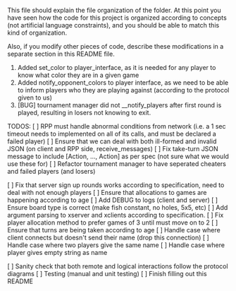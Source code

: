 This file should explain the file organization of the folder. At this point you have seen how the code for this project is organized according to concepts (not artificial language constraints), and you should be able to match this kind of organization.

Also, if you modify other pieces of code, describe these modifications in a separate section in this README file.

1. Added set_color to player_interface, as it is needed for any player to know what color they are in a given game
2. Added notify_opponent_colors to player interface, as we need to be able to inform players who they are playing against
(according to the protocol given to us)
3. [BUG] tournament manager did not __notify_players after first round is played, resulting in losers not knowing to exit.

TODOS:
[ ] RPP must handle abnormal conditions from network (i.e. a 1 sec timeout needs to implemented on all of its calls, and
    must be declared a failed player)
[ ] Ensure that we can deal with both ill-formed and invalid JSON (on client and RPP side, receive_messages)
[ ] Fix take-turn JSON message to include [Action, ..., Action] as per spec (not sure what we would use these for)
[ ] Refactor tournament manager to have seperated cheaters and failed players (and losers)

[ ] Fix that server sign up rounds works according to specification, need to deal with not enough players
[ ] Ensure that allocations to games are happening according to age
[ ] Add DEBUG to logs (client and server)
[ ] Ensure board type is correct (make fish constant, no holes, 5x5, etc)
[ ] Add argument parsing to xserver and xclients according to specification.
[ ] Fix player allocation method to prefer games of 3 until must move on to 2
[ ] Ensure that turns are being taken according to age
[ ] Handle case where client connects but doesn't send their name (drop this connection)
[ ] Handle case where two players give the same name
[ ] Handle case where player gives empty string as name

[ ] Sanity check that both remote and logical interactions follow the protocol diagrams
[ ] Testing (manual and unit testing)
[ ] Finish filling out this README